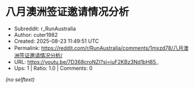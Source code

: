 # 八月澳洲签证邀请情况分析

- Subreddit: r_RunAustralia
- Author: cuter1982
- Created: 2025-08-23 11:49:51 UTC
- Permalink: https://reddit.com/r/RunAustralia/comments/1mxzd78/八月澳洲签证邀请情况分析/
- URL: https://youtu.be/7D368croNZI?si=iuF2KBz3Nd1bH85_
- Ups: 1 | Ratio: 1.0 | Comments: 0

_(no selftext)_
